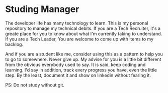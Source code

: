 # Studing Manager

The developer life has many technology to learn. This is my personal repository to manage my technical debits.
If you are a Tech Recruiter, it's a greate place for you to know about what I'm currently taking to understand.
If you are a Tech Leader, You are welcome to come up with items to my backlog.

And if you are a student like me, consider using this as a pattern to help you to go to somewhere. Never give up.
My advise for you is a little bit different from the obvious everybody used to say. It is said, keep coding and learning. I'd say in addition, track every progress you have, even the little step. By the least, document it and show on linkedin without fearing it.

PS: Do not study without git. 
